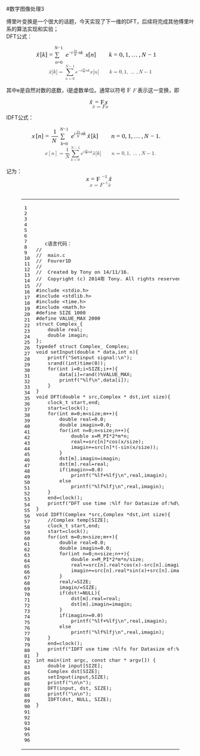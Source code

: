#数字图像处理3



<p class=" has-jax has-jax">傅里叶变换是一个很大的话题，今天实现了下一维的DFT，后续将完成其他傅里叶系的算法实现和实验；<br>DFT公式：<br><span class="MathJax_Preview" style="color: inherit; display: none;"></span><div class="MathJax_Display" style="text-align: center;"><span class="MathJax" id="MathJax-Element-1-Frame" tabindex="0" style="text-align: center; position: relative;" data-mathml="<math xmlns=&quot;http://www.w3.org/1998/Math/MathML&quot; display=&quot;block&quot;><mrow class=&quot;MJX-TeXAtom-ORD&quot;><mover><mi>x</mi><mo stretchy=&quot;false&quot;>&amp;#x005E;</mo></mover></mrow><mo stretchy=&quot;false&quot;>[</mo><mi>k</mi><mo stretchy=&quot;false&quot;>]</mo><mo>=</mo><munderover><mo>&amp;#x2211;</mo><mrow class=&quot;MJX-TeXAtom-ORD&quot;><mi>n</mi><mo>=</mo><mn>0</mn></mrow><mrow class=&quot;MJX-TeXAtom-ORD&quot;><mi>N</mi><mo>&amp;#x2212;</mo><mn>1</mn></mrow></munderover><msup><mi>e</mi><mrow class=&quot;MJX-TeXAtom-ORD&quot;><mo>&amp;#x2212;</mo><mi>i</mi><mfrac><mrow><mn>2</mn><mi>&amp;#x03C0;</mi></mrow><mi>N</mi></mfrac><mi>n</mi><mi>k</mi></mrow></msup><mi>x</mi><mo stretchy=&quot;false&quot;>[</mo><mi>n</mi><mo stretchy=&quot;false&quot;>]</mo><mspace width=&quot;2em&quot; /><mi>k</mi><mo>=</mo><mn>0</mn><mo>,</mo><mn>1</mn><mo>,</mo><mo>&amp;#x2026;</mo><mo>,</mo><mi>N</mi><mo>&amp;#x2212;</mo><mn>1</mn></math>" role="presentation"><nobr aria-hidden="true"><span class="math" id="MathJax-Span-1" style="width: 24.517em; display: inline-block;"><span style="display: inline-block; position: relative; width: 19.6em; height: 0px; font-size: 125%;"><span style="position: absolute; clip: rect(0.553em, 1019.53em, 3.832em, -1000em); top: -2.457em; left: 0em;"><span class="mrow" id="MathJax-Span-2"><span class="texatom" id="MathJax-Span-3"><span class="mrow" id="MathJax-Span-4"><span class="munderover" id="MathJax-Span-5"><span style="display: inline-block; position: relative; width: 0.572em; height: 0px;"><span style="position: absolute; clip: rect(3.387em, 1000.52em, 4.182em, -1000em); top: -4em; left: 0em;"><span class="mi" id="MathJax-Span-6" style="font-family: MathJax_Math; font-style: italic;">x</span><span style="display: inline-block; width: 0px; height: 4em;"></span></span><span style="position: absolute; clip: rect(3.135em, 1000.39em, 3.64em, -1000em); top: -4.054em; left: 0.064em;"><span class="mo" id="MathJax-Span-7" style="font-family: MathJax_Main;">^</span><span style="display: inline-block; width: 0px; height: 4em;"></span></span></span></span></span></span><span class="mo" id="MathJax-Span-8" style="font-family: MathJax_Main;">[</span><span class="mi" id="MathJax-Span-9" style="font-family: MathJax_Math; font-style: italic;">k</span><span class="mo" id="MathJax-Span-10" style="font-family: MathJax_Main;">]</span><span class="mo" id="MathJax-Span-11" style="font-family: MathJax_Main; padding-left: 0.278em;">=</span><span class="munderover" id="MathJax-Span-12" style="padding-left: 0.278em;"><span style="display: inline-block; position: relative; width: 1.532em; height: 0px;"><span style="position: absolute; clip: rect(2.879em, 1001.39em, 4.621em, -1000em); top: -4em; left: 0.044em;"><span class="mo" id="MathJax-Span-13" style="font-family: MathJax_Size2; vertical-align: 0em;">∑</span><span style="display: inline-block; width: 0px; height: 4em;"></span></span><span style="position: absolute; clip: rect(3.358em, 1001.3em, 4.287em, -1000em); top: -2.912em; left: 0.102em;"><span class="texatom" id="MathJax-Span-14"><span class="mrow" id="MathJax-Span-15"><span class="mi" id="MathJax-Span-16" style="font-size: 70.7%; font-family: MathJax_Math; font-style: italic;">n</span><span class="mo" id="MathJax-Span-17" style="font-size: 70.7%; font-family: MathJax_Main;">=</span><span class="mn" id="MathJax-Span-18" style="font-size: 70.7%; font-family: MathJax_Main;">0</span></span></span><span style="display: inline-block; width: 0px; height: 4em;"></span></span><span style="position: absolute; clip: rect(3.246em, 1001.48em, 4.229em, -1000em); top: -5.15em; left: 0em;"><span class="texatom" id="MathJax-Span-19"><span class="mrow" id="MathJax-Span-20"><span class="mi" id="MathJax-Span-21" style="font-size: 70.7%; font-family: MathJax_Math; font-style: italic;">N<span style="display: inline-block; overflow: hidden; height: 1px; width: 0.06em;"></span></span><span class="mo" id="MathJax-Span-22" style="font-size: 70.7%; font-family: MathJax_Main;">−</span><span class="mn" id="MathJax-Span-23" style="font-size: 70.7%; font-family: MathJax_Main;">1</span></span></span><span style="display: inline-block; width: 0px; height: 4em;"></span></span></span></span><span class="msubsup" id="MathJax-Span-24" style="padding-left: 0.167em;"><span style="display: inline-block; position: relative; width: 3.024em; height: 0px;"><span style="position: absolute; clip: rect(3.387em, 1000.43em, 4.182em, -1000em); top: -4em; left: 0em;"><span class="mi" id="MathJax-Span-25" style="font-family: MathJax_Math; font-style: italic;">e</span><span style="display: inline-block; width: 0px; height: 4em;"></span></span><span style="position: absolute; top: -4.44em; left: 0.466em;"><span class="texatom" id="MathJax-Span-26"><span class="mrow" id="MathJax-Span-27"><span class="mo" id="MathJax-Span-28" style="font-size: 70.7%; font-family: MathJax_Main;">−</span><span class="mi" id="MathJax-Span-29" style="font-size: 70.7%; font-family: MathJax_Math; font-style: italic;">i</span><span class="mfrac" id="MathJax-Span-30"><span style="display: inline-block; position: relative; width: 0.657em; height: 0px; margin-right: 0.12em; margin-left: 0.12em;"><span style="position: absolute; clip: rect(3.496em, 1000.54em, 4.177em, -1000em); top: -4.349em; left: 50%; margin-left: -0.268em;"><span class="mrow" id="MathJax-Span-31"><span class="mn" id="MathJax-Span-32" style="font-size: 50%; font-family: MathJax_Main;">2</span><span class="mi" id="MathJax-Span-33" style="font-size: 50%; font-family: MathJax_Math; font-style: italic;">π<span style="display: inline-block; overflow: hidden; height: 1px; width: 0.002em;"></span></span></span><span style="display: inline-block; width: 0px; height: 4em;"></span></span><span style="position: absolute; clip: rect(3.487em, 1000.44em, 4.171em, -1000em); top: -3.668em; left: 50%; margin-left: -0.222em;"><span class="mi" id="MathJax-Span-34" style="font-size: 50%; font-family: MathJax_Math; font-style: italic;">N<span style="display: inline-block; overflow: hidden; height: 1px; width: 0.042em;"></span></span><span style="display: inline-block; width: 0px; height: 4em;"></span></span><span style="position: absolute; clip: rect(0.843em, 1000.66em, 1.257em, -1000em); top: -1.232em; left: 0em;"><span style="display: inline-block; overflow: hidden; vertical-align: 0em; border-top: 1.3px solid; width: 0.657em; height: 0px;"></span><span style="display: inline-block; width: 0px; height: 1.086em;"></span></span></span></span><span class="mi" id="MathJax-Span-35" style="font-size: 70.7%; font-family: MathJax_Math; font-style: italic;">n</span><span class="mi" id="MathJax-Span-36" style="font-size: 70.7%; font-family: MathJax_Math; font-style: italic;">k</span></span></span><span style="display: inline-block; width: 0px; height: 4em;"></span></span></span></span><span class="mi" id="MathJax-Span-37" style="font-family: MathJax_Math; font-style: italic;">x</span><span class="mo" id="MathJax-Span-38" style="font-family: MathJax_Main;">[</span><span class="mi" id="MathJax-Span-39" style="font-family: MathJax_Math; font-style: italic;">n</span><span class="mo" id="MathJax-Span-40" style="font-family: MathJax_Main;">]</span><span class="mspace" id="MathJax-Span-41" style="height: 0em; vertical-align: 0em; width: 2em; display: inline-block; overflow: hidden;"></span><span class="mi" id="MathJax-Span-42" style="font-family: MathJax_Math; font-style: italic;">k</span><span class="mo" id="MathJax-Span-43" style="font-family: MathJax_Main; padding-left: 0.278em;">=</span><span class="mn" id="MathJax-Span-44" style="font-family: MathJax_Main; padding-left: 0.278em;">0</span><span class="mo" id="MathJax-Span-45" style="font-family: MathJax_Main;">,</span><span class="mn" id="MathJax-Span-46" style="font-family: MathJax_Main; padding-left: 0.167em;">1</span><span class="mo" id="MathJax-Span-47" style="font-family: MathJax_Main;">,</span><span class="mo" id="MathJax-Span-48" style="font-family: MathJax_Main; padding-left: 0.167em;">…</span><span class="mo" id="MathJax-Span-49" style="font-family: MathJax_Main; padding-left: 0.167em;">,</span><span class="mi" id="MathJax-Span-50" style="font-family: MathJax_Math; font-style: italic; padding-left: 0.167em;">N<span style="display: inline-block; overflow: hidden; height: 1px; width: 0.085em;"></span></span><span class="mo" id="MathJax-Span-51" style="font-family: MathJax_Main; padding-left: 0.222em;">−</span><span class="mn" id="MathJax-Span-52" style="font-family: MathJax_Main; padding-left: 0.222em;">1</span></span><span style="display: inline-block; width: 0px; height: 2.457em;"></span></span></span><span style="display: inline-block; overflow: hidden; vertical-align: -1.575em; border-left: 0px solid; width: 0px; height: 3.813em;"></span></span></nobr><span class="MJX_Assistive_MathML MJX_Assistive_MathML_Block" role="presentation"><math xmlns="http://www.w3.org/1998/Math/MathML" display="block"><mrow class="MJX-TeXAtom-ORD"><mover><mi>x</mi><mo stretchy="false">^</mo></mover></mrow><mo stretchy="false">[</mo><mi>k</mi><mo stretchy="false">]</mo><mo>=</mo><munderover><mo>∑</mo><mrow class="MJX-TeXAtom-ORD"><mi>n</mi><mo>=</mo><mn>0</mn></mrow><mrow class="MJX-TeXAtom-ORD"><mi>N</mi><mo>−</mo><mn>1</mn></mrow></munderover><msup><mi>e</mi><mrow class="MJX-TeXAtom-ORD"><mo>−</mo><mi>i</mi><mfrac><mrow><mn>2</mn><mi>π</mi></mrow><mi>N</mi></mfrac><mi>n</mi><mi>k</mi></mrow></msup><mi>x</mi><mo stretchy="false">[</mo><mi>n</mi><mo stretchy="false">]</mo><mspace width="2em"></mspace><mi>k</mi><mo>=</mo><mn>0</mn><mo>,</mo><mn>1</mn><mo>,</mo><mo>…</mo><mo>,</mo><mi>N</mi><mo>−</mo><mn>1</mn></math></span></span></div><script type="math/tex; mode=display" id="MathJax-Element-1"> \hat{x}[k]=\sum_{n=0}^{N-1}e^{-i\frac{2\pi}{N}nk}x[n] \qquad k = 0,1,\ldots,N-1 </script><br>其中e是自然对数的底数，i是虚数单位。通常以符号 <span class="MathJax_Preview" style="color: inherit; display: none;"></span><span class="MathJax" id="MathJax-Element-2-Frame" tabindex="0" style="position: relative;" data-mathml="<math xmlns=&quot;http://www.w3.org/1998/Math/MathML&quot;><mrow class=&quot;MJX-TeXAtom-ORD&quot;><mi class=&quot;MJX-tex-caligraphic&quot; mathvariant=&quot;script&quot;>F</mi></mrow></math>" role="presentation"><nobr aria-hidden="true"><span class="math" id="MathJax-Span-53" style="width: 1.089em; display: inline-block;"><span style="display: inline-block; position: relative; width: 0.857em; height: 0px; font-size: 125%;"><span style="position: absolute; clip: rect(1.546em, 1000.86em, 2.603em, -1000em); top: -2.4em; left: 0em;"><span class="mrow" id="MathJax-Span-54"><span class="texatom" id="MathJax-Span-55"><span class="mrow" id="MathJax-Span-56"><span class="mi" id="MathJax-Span-57" style="font-family: MathJax_Caligraphic;">F<span style="display: inline-block; overflow: hidden; height: 1px; width: 0.11em;"></span></span></span></span></span><span style="display: inline-block; width: 0px; height: 2.4em;"></span></span></span><span style="display: inline-block; overflow: hidden; vertical-align: -0.111em; border-left: 0px solid; width: 0px; height: 1.037em;"></span></span></nobr><span class="MJX_Assistive_MathML" role="presentation"><math xmlns="http://www.w3.org/1998/Math/MathML"><mrow class="MJX-TeXAtom-ORD"><mi class="MJX-tex-caligraphic" mathvariant="script">F</mi></mrow></math></span></span><script type="math/tex" id="MathJax-Element-2">\mathcal{F}</script> 表示这一变换，即</p>
<p class=" has-jax"><span class="MathJax_Preview" style="color: inherit; display: none;"></span><div class="MathJax_Display" style="text-align: center;"><span class="MathJax" id="MathJax-Element-3-Frame" tabindex="0" style="text-align: center; position: relative;" data-mathml="<math xmlns=&quot;http://www.w3.org/1998/Math/MathML&quot; display=&quot;block&quot;><mrow class=&quot;MJX-TeXAtom-ORD&quot;><mover><mi>x</mi><mo stretchy=&quot;false&quot;>&amp;#x005E;</mo></mover></mrow><mo>=</mo><mrow class=&quot;MJX-TeXAtom-ORD&quot;><mi class=&quot;MJX-tex-caligraphic&quot; mathvariant=&quot;script&quot;>F</mi></mrow><mi>x</mi></math>" role="presentation"><nobr aria-hidden="true"><span class="math" id="MathJax-Span-58" style="width: 4.174em; display: inline-block;"><span style="display: inline-block; position: relative; width: 3.314em; height: 0px; font-size: 125%;"><span style="position: absolute; clip: rect(1.538em, 1003.26em, 2.661em, -1000em); top: -2.457em; left: 0em;"><span class="mrow" id="MathJax-Span-59"><span class="texatom" id="MathJax-Span-60"><span class="mrow" id="MathJax-Span-61"><span class="munderover" id="MathJax-Span-62"><span style="display: inline-block; position: relative; width: 0.572em; height: 0px;"><span style="position: absolute; clip: rect(3.387em, 1000.52em, 4.182em, -1000em); top: -4em; left: 0em;"><span class="mi" id="MathJax-Span-63" style="font-family: MathJax_Math; font-style: italic;">x</span><span style="display: inline-block; width: 0px; height: 4em;"></span></span><span style="position: absolute; clip: rect(3.135em, 1000.39em, 3.64em, -1000em); top: -4.054em; left: 0.064em;"><span class="mo" id="MathJax-Span-64" style="font-family: MathJax_Main;">^</span><span style="display: inline-block; width: 0px; height: 4em;"></span></span></span></span></span></span><span class="mo" id="MathJax-Span-65" style="font-family: MathJax_Main; padding-left: 0.278em;">=</span><span class="texatom" id="MathJax-Span-66" style="padding-left: 0.278em;"><span class="mrow" id="MathJax-Span-67"><span class="mi" id="MathJax-Span-68" style="font-family: MathJax_Caligraphic;">F<span style="display: inline-block; overflow: hidden; height: 1px; width: 0.11em;"></span></span></span></span><span class="mi" id="MathJax-Span-69" style="font-family: MathJax_Math; font-style: italic;">x</span></span><span style="display: inline-block; width: 0px; height: 2.457em;"></span></span></span><span style="display: inline-block; overflow: hidden; vertical-align: -0.111em; border-left: 0px solid; width: 0px; height: 1.118em;"></span></span></nobr><span class="MJX_Assistive_MathML MJX_Assistive_MathML_Block" role="presentation"><math xmlns="http://www.w3.org/1998/Math/MathML" display="block"><mrow class="MJX-TeXAtom-ORD"><mover><mi>x</mi><mo stretchy="false">^</mo></mover></mrow><mo>=</mo><mrow class="MJX-TeXAtom-ORD"><mi class="MJX-tex-caligraphic" mathvariant="script">F</mi></mrow><mi>x</mi></math></span></span></div><script type="math/tex; mode=display" id="MathJax-Element-3"> \hat{x}=\mathcal{F}x </script></p>
<p class=" has-jax has-jax">IDFT公式：<br><span class="MathJax_Preview" style="color: inherit; display: none;"></span><div class="MathJax_Display" style="text-align: center;"><span class="MathJax" id="MathJax-Element-4-Frame" tabindex="0" style="text-align: center; position: relative;" data-mathml="<math xmlns=&quot;http://www.w3.org/1998/Math/MathML&quot; display=&quot;block&quot;><mi>x</mi><mrow><mo>[</mo><mi>n</mi><mo>]</mo></mrow><mo>=</mo><mrow class=&quot;MJX-TeXAtom-ORD&quot;><mfrac><mn>1</mn><mi>N</mi></mfrac></mrow><munderover><mo>&amp;#x2211;</mo><mrow class=&quot;MJX-TeXAtom-ORD&quot;><mi>k</mi><mo>=</mo><mn>0</mn></mrow><mrow class=&quot;MJX-TeXAtom-ORD&quot;><mi>N</mi><mo>&amp;#x2212;</mo><mn>1</mn></mrow></munderover><msup><mi>e</mi><mrow class=&quot;MJX-TeXAtom-ORD&quot;><mi>i</mi><mfrac><mrow><mn>2</mn><mi>&amp;#x03C0;</mi></mrow><mi>N</mi></mfrac><mi>n</mi><mi>k</mi></mrow></msup><mrow class=&quot;MJX-TeXAtom-ORD&quot;><mover><mi>x</mi><mo stretchy=&quot;false&quot;>&amp;#x005E;</mo></mover></mrow><mo stretchy=&quot;false&quot;>[</mo><mi>k</mi><mo stretchy=&quot;false&quot;>]</mo><mspace width=&quot;2em&quot; /><mi>n</mi><mo>=</mo><mn>0</mn><mo>,</mo><mn>1</mn><mo>,</mo><mo>&amp;#x2026;</mo><mo>,</mo><mi>N</mi><mo>&amp;#x2212;</mo><mn>1.</mn></math>" role="presentation"><nobr aria-hidden="true"><span class="math" id="MathJax-Span-70" style="width: 26.231em; display: inline-block;"><span style="display: inline-block; position: relative; width: 20.971em; height: 0px; font-size: 125%;"><span style="position: absolute; clip: rect(0.553em, 1020.89em, 3.852em, -1000em); top: -2.457em; left: 0em;"><span class="mrow" id="MathJax-Span-71"><span class="mi" id="MathJax-Span-72" style="font-family: MathJax_Math; font-style: italic;">x</span><span class="mrow" id="MathJax-Span-73" style="padding-left: 0.167em;"><span class="mo" id="MathJax-Span-74" style="font-family: MathJax_Main;">[</span><span class="mi" id="MathJax-Span-75" style="font-family: MathJax_Math; font-style: italic;">n</span><span class="mo" id="MathJax-Span-76" style="font-family: MathJax_Main;">]</span></span><span class="mo" id="MathJax-Span-77" style="font-family: MathJax_Main; padding-left: 0.278em;">=</span><span class="texatom" id="MathJax-Span-78" style="padding-left: 0.278em;"><span class="mrow" id="MathJax-Span-79"><span class="mfrac" id="MathJax-Span-80"><span style="display: inline-block; position: relative; width: 1.008em; height: 0px; margin-right: 0.12em; margin-left: 0.12em;"><span style="position: absolute; clip: rect(3.163em, 1000.43em, 4.171em, -1000em); top: -4.677em; left: 50%; margin-left: -0.25em;"><span class="mn" id="MathJax-Span-81" style="font-family: MathJax_Main;">1</span><span style="display: inline-block; width: 0px; height: 4em;"></span></span><span style="position: absolute; clip: rect(3.146em, 1000.89em, 4.171em, -1000em); top: -3.314em; left: 50%; margin-left: -0.444em;"><span class="mi" id="MathJax-Span-82" style="font-family: MathJax_Math; font-style: italic;">N<span style="display: inline-block; overflow: hidden; height: 1px; width: 0.085em;"></span></span><span style="display: inline-block; width: 0px; height: 4em;"></span></span><span style="position: absolute; clip: rect(0.843em, 1001.01em, 1.257em, -1000em); top: -1.306em; left: 0em;"><span style="display: inline-block; overflow: hidden; vertical-align: 0em; border-top: 1.3px solid; width: 1.008em; height: 0px;"></span><span style="display: inline-block; width: 0px; height: 1.086em;"></span></span></span></span></span></span><span class="munderover" id="MathJax-Span-83" style="padding-left: 0.167em;"><span style="display: inline-block; position: relative; width: 1.532em; height: 0px;"><span style="position: absolute; clip: rect(2.879em, 1001.39em, 4.621em, -1000em); top: -4em; left: 0.044em;"><span class="mo" id="MathJax-Span-84" style="font-family: MathJax_Size2; vertical-align: 0em;">∑</span><span style="display: inline-block; width: 0px; height: 4em;"></span></span><span style="position: absolute; clip: rect(3.338em, 1001.24em, 4.287em, -1000em); top: -2.893em; left: 0.13em;"><span class="texatom" id="MathJax-Span-85"><span class="mrow" id="MathJax-Span-86"><span class="mi" id="MathJax-Span-87" style="font-size: 70.7%; font-family: MathJax_Math; font-style: italic;">k</span><span class="mo" id="MathJax-Span-88" style="font-size: 70.7%; font-family: MathJax_Main;">=</span><span class="mn" id="MathJax-Span-89" style="font-size: 70.7%; font-family: MathJax_Main;">0</span></span></span><span style="display: inline-block; width: 0px; height: 4em;"></span></span><span style="position: absolute; clip: rect(3.246em, 1001.48em, 4.229em, -1000em); top: -5.15em; left: 0em;"><span class="texatom" id="MathJax-Span-90"><span class="mrow" id="MathJax-Span-91"><span class="mi" id="MathJax-Span-92" style="font-size: 70.7%; font-family: MathJax_Math; font-style: italic;">N<span style="display: inline-block; overflow: hidden; height: 1px; width: 0.06em;"></span></span><span class="mo" id="MathJax-Span-93" style="font-size: 70.7%; font-family: MathJax_Main;">−</span><span class="mn" id="MathJax-Span-94" style="font-size: 70.7%; font-family: MathJax_Main;">1</span></span></span><span style="display: inline-block; width: 0px; height: 4em;"></span></span></span></span><span class="msubsup" id="MathJax-Span-95" style="padding-left: 0.167em;"><span style="display: inline-block; position: relative; width: 2.474em; height: 0px;"><span style="position: absolute; clip: rect(3.387em, 1000.43em, 4.182em, -1000em); top: -4em; left: 0em;"><span class="mi" id="MathJax-Span-96" style="font-family: MathJax_Math; font-style: italic;">e</span><span style="display: inline-block; width: 0px; height: 4em;"></span></span><span style="position: absolute; top: -4.44em; left: 0.466em;"><span class="texatom" id="MathJax-Span-97"><span class="mrow" id="MathJax-Span-98"><span class="mi" id="MathJax-Span-99" style="font-size: 70.7%; font-family: MathJax_Math; font-style: italic;">i</span><span class="mfrac" id="MathJax-Span-100"><span style="display: inline-block; position: relative; width: 0.657em; height: 0px; margin-right: 0.12em; margin-left: 0.12em;"><span style="position: absolute; clip: rect(3.496em, 1000.54em, 4.177em, -1000em); top: -4.349em; left: 50%; margin-left: -0.268em;"><span class="mrow" id="MathJax-Span-101"><span class="mn" id="MathJax-Span-102" style="font-size: 50%; font-family: MathJax_Main;">2</span><span class="mi" id="MathJax-Span-103" style="font-size: 50%; font-family: MathJax_Math; font-style: italic;">π<span style="display: inline-block; overflow: hidden; height: 1px; width: 0.002em;"></span></span></span><span style="display: inline-block; width: 0px; height: 4em;"></span></span><span style="position: absolute; clip: rect(3.487em, 1000.44em, 4.171em, -1000em); top: -3.668em; left: 50%; margin-left: -0.222em;"><span class="mi" id="MathJax-Span-104" style="font-size: 50%; font-family: MathJax_Math; font-style: italic;">N<span style="display: inline-block; overflow: hidden; height: 1px; width: 0.042em;"></span></span><span style="display: inline-block; width: 0px; height: 4em;"></span></span><span style="position: absolute; clip: rect(0.843em, 1000.66em, 1.257em, -1000em); top: -1.232em; left: 0em;"><span style="display: inline-block; overflow: hidden; vertical-align: 0em; border-top: 1.3px solid; width: 0.657em; height: 0px;"></span><span style="display: inline-block; width: 0px; height: 1.086em;"></span></span></span></span><span class="mi" id="MathJax-Span-105" style="font-size: 70.7%; font-family: MathJax_Math; font-style: italic;">n</span><span class="mi" id="MathJax-Span-106" style="font-size: 70.7%; font-family: MathJax_Math; font-style: italic;">k</span></span></span><span style="display: inline-block; width: 0px; height: 4em;"></span></span></span></span><span class="texatom" id="MathJax-Span-107"><span class="mrow" id="MathJax-Span-108"><span class="munderover" id="MathJax-Span-109"><span style="display: inline-block; position: relative; width: 0.572em; height: 0px;"><span style="position: absolute; clip: rect(3.387em, 1000.52em, 4.182em, -1000em); top: -4em; left: 0em;"><span class="mi" id="MathJax-Span-110" style="font-family: MathJax_Math; font-style: italic;">x</span><span style="display: inline-block; width: 0px; height: 4em;"></span></span><span style="position: absolute; clip: rect(3.135em, 1000.39em, 3.64em, -1000em); top: -4.054em; left: 0.064em;"><span class="mo" id="MathJax-Span-111" style="font-family: MathJax_Main;">^</span><span style="display: inline-block; width: 0px; height: 4em;"></span></span></span></span></span></span><span class="mo" id="MathJax-Span-112" style="font-family: MathJax_Main;">[</span><span class="mi" id="MathJax-Span-113" style="font-family: MathJax_Math; font-style: italic;">k</span><span class="mo" id="MathJax-Span-114" style="font-family: MathJax_Main;">]</span><span class="mspace" id="MathJax-Span-115" style="height: 0em; vertical-align: 0em; width: 2em; display: inline-block; overflow: hidden;"></span><span class="mi" id="MathJax-Span-116" style="font-family: MathJax_Math; font-style: italic;">n</span><span class="mo" id="MathJax-Span-117" style="font-family: MathJax_Main; padding-left: 0.278em;">=</span><span class="mn" id="MathJax-Span-118" style="font-family: MathJax_Main; padding-left: 0.278em;">0</span><span class="mo" id="MathJax-Span-119" style="font-family: MathJax_Main;">,</span><span class="mn" id="MathJax-Span-120" style="font-family: MathJax_Main; padding-left: 0.167em;">1</span><span class="mo" id="MathJax-Span-121" style="font-family: MathJax_Main;">,</span><span class="mo" id="MathJax-Span-122" style="font-family: MathJax_Main; padding-left: 0.167em;">…</span><span class="mo" id="MathJax-Span-123" style="font-family: MathJax_Main; padding-left: 0.167em;">,</span><span class="mi" id="MathJax-Span-124" style="font-family: MathJax_Math; font-style: italic; padding-left: 0.167em;">N<span style="display: inline-block; overflow: hidden; height: 1px; width: 0.085em;"></span></span><span class="mo" id="MathJax-Span-125" style="font-family: MathJax_Main; padding-left: 0.222em;">−</span><span class="mn" id="MathJax-Span-126" style="font-family: MathJax_Main; padding-left: 0.222em;">1.</span></span><span style="display: inline-block; width: 0px; height: 2.457em;"></span></span></span><span style="display: inline-block; overflow: hidden; vertical-align: -1.6em; border-left: 0px solid; width: 0px; height: 3.838em;"></span></span></nobr><span class="MJX_Assistive_MathML MJX_Assistive_MathML_Block" role="presentation"><math xmlns="http://www.w3.org/1998/Math/MathML" display="block"><mi>x</mi><mrow><mo>[</mo><mi>n</mi><mo>]</mo></mrow><mo>=</mo><mrow class="MJX-TeXAtom-ORD"><mfrac><mn>1</mn><mi>N</mi></mfrac></mrow><munderover><mo>∑</mo><mrow class="MJX-TeXAtom-ORD"><mi>k</mi><mo>=</mo><mn>0</mn></mrow><mrow class="MJX-TeXAtom-ORD"><mi>N</mi><mo>−</mo><mn>1</mn></mrow></munderover><msup><mi>e</mi><mrow class="MJX-TeXAtom-ORD"><mi>i</mi><mfrac><mrow><mn>2</mn><mi>π</mi></mrow><mi>N</mi></mfrac><mi>n</mi><mi>k</mi></mrow></msup><mrow class="MJX-TeXAtom-ORD"><mover><mi>x</mi><mo stretchy="false">^</mo></mover></mrow><mo stretchy="false">[</mo><mi>k</mi><mo stretchy="false">]</mo><mspace width="2em"></mspace><mi>n</mi><mo>=</mo><mn>0</mn><mo>,</mo><mn>1</mn><mo>,</mo><mo>…</mo><mo>,</mo><mi>N</mi><mo>−</mo><mn>1.</mn></math></span></span></div><script type="math/tex; mode=display" id="MathJax-Element-4"> x\left[n\right]={1 \over N}\sum_{k=0}^{N-1} e^{ i\frac{2\pi}{N}nk}\hat{x}[k] \qquad n = 0,1,\ldots,N-1. </script><br>记为：<br><span class="MathJax_Preview" style="color: inherit; display: none;"></span><div class="MathJax_Display" style="text-align: center;"><span class="MathJax" id="MathJax-Element-5-Frame" tabindex="0" style="text-align: center; position: relative;" data-mathml="<math xmlns=&quot;http://www.w3.org/1998/Math/MathML&quot; display=&quot;block&quot;><mi>x</mi><mo>=</mo><msup><mrow class=&quot;MJX-TeXAtom-ORD&quot;><mi class=&quot;MJX-tex-caligraphic&quot; mathvariant=&quot;script&quot;>F</mi></mrow><mrow class=&quot;MJX-TeXAtom-ORD&quot;><mo>&amp;#x2212;</mo><mn>1</mn></mrow></msup><mrow class=&quot;MJX-TeXAtom-ORD&quot;><mover><mi>x</mi><mo stretchy=&quot;false&quot;>&amp;#x005E;</mo></mover></mrow></math>" role="presentation"><nobr aria-hidden="true"><span class="math" id="MathJax-Span-127" style="width: 5.431em; display: inline-block;"><span style="display: inline-block; position: relative; width: 4.343em; height: 0px; font-size: 125%;"><span style="position: absolute; clip: rect(1.402em, 1004.29em, 2.661em, -1000em); top: -2.457em; left: 0em;"><span class="mrow" id="MathJax-Span-128"><span class="mi" id="MathJax-Span-129" style="font-family: MathJax_Math; font-style: italic;">x</span><span class="mo" id="MathJax-Span-130" style="font-family: MathJax_Main; padding-left: 0.278em;">=</span><span class="msubsup" id="MathJax-Span-131" style="padding-left: 0.278em;"><span style="display: inline-block; position: relative; width: 1.891em; height: 0px;"><span style="position: absolute; clip: rect(3.146em, 1000.83em, 4.203em, -1000em); top: -4em; left: 0em;"><span class="texatom" id="MathJax-Span-132"><span class="mrow" id="MathJax-Span-133"><span class="mi" id="MathJax-Span-134" style="font-family: MathJax_Caligraphic;">F<span style="display: inline-block; overflow: hidden; height: 1px; width: 0.11em;"></span></span></span></span><span style="display: inline-block; width: 0px; height: 4em;"></span></span><span style="position: absolute; top: -4.413em; left: 0.912em;"><span class="texatom" id="MathJax-Span-135"><span class="mrow" id="MathJax-Span-136"><span class="mo" id="MathJax-Span-137" style="font-size: 70.7%; font-family: MathJax_Main;">−</span><span class="mn" id="MathJax-Span-138" style="font-size: 70.7%; font-family: MathJax_Main;">1</span></span></span><span style="display: inline-block; width: 0px; height: 4em;"></span></span></span></span><span class="texatom" id="MathJax-Span-139"><span class="mrow" id="MathJax-Span-140"><span class="munderover" id="MathJax-Span-141"><span style="display: inline-block; position: relative; width: 0.572em; height: 0px;"><span style="position: absolute; clip: rect(3.387em, 1000.52em, 4.182em, -1000em); top: -4em; left: 0em;"><span class="mi" id="MathJax-Span-142" style="font-family: MathJax_Math; font-style: italic;">x</span><span style="display: inline-block; width: 0px; height: 4em;"></span></span><span style="position: absolute; clip: rect(3.135em, 1000.39em, 3.64em, -1000em); top: -4.054em; left: 0.064em;"><span class="mo" id="MathJax-Span-143" style="font-family: MathJax_Main;">^</span><span style="display: inline-block; width: 0px; height: 4em;"></span></span></span></span></span></span></span><span style="display: inline-block; width: 0px; height: 2.457em;"></span></span></span><span style="display: inline-block; overflow: hidden; vertical-align: -0.111em; border-left: 0px solid; width: 0px; height: 1.288em;"></span></span></nobr><span class="MJX_Assistive_MathML MJX_Assistive_MathML_Block" role="presentation"><math xmlns="http://www.w3.org/1998/Math/MathML" display="block"><mi>x</mi><mo>=</mo><msup><mrow class="MJX-TeXAtom-ORD"><mi class="MJX-tex-caligraphic" mathvariant="script">F</mi></mrow><mrow class="MJX-TeXAtom-ORD"><mo>−</mo><mn>1</mn></mrow></msup><mrow class="MJX-TeXAtom-ORD"><mover><mi>x</mi><mo stretchy="false">^</mo></mover></mrow></math></span></span></div><script type="math/tex; mode=display" id="MathJax-Element-5">                            x=\mathcal{F}^{-1}\hat{x} </script><br></p><figure class="highlight c++"><table><tbody><tr><td class="gutter"><pre><div class="line">1</div><div class="line">2</div><div class="line">3</div><div class="line">4</div><div class="line">5</div><div class="line">6</div><div class="line">7</div><div class="line">8</div><div class="line">9</div><div class="line">10</div><div class="line">11</div><div class="line">12</div><div class="line">13</div><div class="line">14</div><div class="line">15</div><div class="line">16</div><div class="line">17</div><div class="line">18</div><div class="line">19</div><div class="line">20</div><div class="line">21</div><div class="line">22</div><div class="line">23</div><div class="line">24</div><div class="line">25</div><div class="line">26</div><div class="line">27</div><div class="line">28</div><div class="line">29</div><div class="line">30</div><div class="line">31</div><div class="line">32</div><div class="line">33</div><div class="line">34</div><div class="line">35</div><div class="line">36</div><div class="line">37</div><div class="line">38</div><div class="line">39</div><div class="line">40</div><div class="line">41</div><div class="line">42</div><div class="line">43</div><div class="line">44</div><div class="line">45</div><div class="line">46</div><div class="line">47</div><div class="line">48</div><div class="line">49</div><div class="line">50</div><div class="line">51</div><div class="line">52</div><div class="line">53</div><div class="line">54</div><div class="line">55</div><div class="line">56</div><div class="line">57</div><div class="line">58</div><div class="line">59</div><div class="line">60</div><div class="line">61</div><div class="line">62</div><div class="line">63</div><div class="line">64</div><div class="line">65</div><div class="line">66</div><div class="line">67</div><div class="line">68</div><div class="line">69</div><div class="line">70</div><div class="line">71</div><div class="line">72</div><div class="line">73</div><div class="line">74</div><div class="line">75</div><div class="line">76</div><div class="line">77</div><div class="line">78</div><div class="line">79</div><div class="line">80</div><div class="line">81</div><div class="line">82</div><div class="line">83</div><div class="line">84</div><div class="line">85</div><div class="line">86</div><div class="line">87</div><div class="line">88</div><div class="line">89</div><div class="line">90</div><div class="line">91</div><div class="line">92</div><div class="line">93</div><div class="line">94</div><div class="line">95</div><div class="line">96</div></pre></td><td class="code"><pre><div class="line">&nbsp; &nbsp;c语言代码：</div><div class="line"></div><div class="line"><span class="comment">//</span></div><div class="line"><span class="comment">//  main.c</span></div><div class="line"><span class="comment">//  Fourer1D</span></div><div class="line"><span class="comment">//</span></div><div class="line"><span class="comment">//  Created by Tony on 14/11/16.</span></div><div class="line"><span class="comment">//  Copyright (c) 2014年 Tony. All rights reserved.</span></div><div class="line"><span class="comment">//</span></div><div class="line"></div><div class="line"><span class="meta">#<span class="meta-keyword">include</span> <span class="meta-string">&lt;stdio.h&gt;</span></span></div><div class="line"><span class="meta">#<span class="meta-keyword">include</span> <span class="meta-string">&lt;stdlib.h&gt;</span></span></div><div class="line"><span class="meta">#<span class="meta-keyword">include</span> <span class="meta-string">&lt;time.h&gt;</span></span></div><div class="line"><span class="meta">#<span class="meta-keyword">include</span> <span class="meta-string">&lt;math.h&gt;</span></span></div><div class="line"><span class="meta">#<span class="meta-keyword">define</span> SIZE 1000</span></div><div class="line"><span class="meta">#<span class="meta-keyword">define</span> VALUE_MAX 2000</span></div><div class="line"><span class="class"><span class="keyword">struct</span> <span class="title">Complex_</span>{</span></div><div class="line">    <span class="keyword">double</span> real;</div><div class="line">    <span class="keyword">double</span> imagin;</div><div class="line">};</div><div class="line"><span class="keyword">typedef</span> <span class="class"><span class="keyword">struct</span> <span class="title">Complex_</span> <span class="title">Complex</span>;</span></div><div class="line"></div><div class="line"><span class="function"><span class="keyword">void</span> <span class="title">setInput</span><span class="params">(<span class="keyword">double</span> * data,<span class="keyword">int</span> n)</span></span>{</div><div class="line">    <span class="built_in">printf</span>(<span class="string">"Setinput signal:\n"</span>);</div><div class="line">    srand((<span class="keyword">int</span>)time(<span class="number">0</span>));</div><div class="line">    <span class="keyword">for</span>(<span class="keyword">int</span> i=<span class="number">0</span>;i&lt;SIZE;i++){</div><div class="line">        data[i]=rand()%VALUE_MAX;</div><div class="line">        <span class="built_in">printf</span>(<span class="string">"%lf\n"</span>,data[i]);</div><div class="line">    }</div><div class="line"></div><div class="line">}</div><div class="line"><span class="function"><span class="keyword">void</span> <span class="title">DFT</span><span class="params">(<span class="keyword">double</span> * src,Complex * dst,<span class="keyword">int</span> size)</span></span>{</div><div class="line">    <span class="keyword">clock_t</span> start,end;</div><div class="line">    start=clock();</div><div class="line"></div><div class="line">    <span class="keyword">for</span>(<span class="keyword">int</span> m=<span class="number">0</span>;m&lt;size;m++){</div><div class="line">        <span class="keyword">double</span> real=<span class="number">0.0</span>;</div><div class="line">        <span class="keyword">double</span> imagin=<span class="number">0.0</span>;</div><div class="line">        <span class="keyword">for</span>(<span class="keyword">int</span> n=<span class="number">0</span>;n&lt;size;n++){</div><div class="line">            <span class="keyword">double</span> x=M_PI*<span class="number">2</span>*m*n;</div><div class="line">            real+=src[n]*<span class="built_in">cos</span>(x/size);</div><div class="line">            imagin+=src[n]*(-<span class="built_in">sin</span>(x/size));</div><div class="line"></div><div class="line">        }</div><div class="line">        dst[m].imagin=imagin;</div><div class="line">        dst[m].real=real;</div><div class="line">        <span class="keyword">if</span>(imagin&gt;=<span class="number">0.0</span>)</div><div class="line">            <span class="built_in">printf</span>(<span class="string">"%lf+%lfj\n"</span>,real,imagin);</div><div class="line">        <span class="keyword">else</span></div><div class="line">            <span class="built_in">printf</span>(<span class="string">"%lf%lfj\n"</span>,real,imagin);</div><div class="line">    }</div><div class="line">    end=clock();</div><div class="line">    <span class="built_in">printf</span>(<span class="string">"DFT use time :%lf for Datasize of:%d\n"</span>,(<span class="keyword">double</span>)(end-start)/CLOCKS_PER_SEC,size);</div><div class="line"></div><div class="line">}</div><div class="line"></div><div class="line"><span class="function"><span class="keyword">void</span> <span class="title">IDFT</span><span class="params">(Complex *src,Complex *dst,<span class="keyword">int</span> size)</span></span>{</div><div class="line">    <span class="comment">//Complex temp[SIZE];</span></div><div class="line">    <span class="keyword">clock_t</span> start,end;</div><div class="line">    start=clock();</div><div class="line">    <span class="keyword">for</span>(<span class="keyword">int</span> m=<span class="number">0</span>;m&lt;size;m++){</div><div class="line">        <span class="keyword">double</span> real=<span class="number">0.0</span>;</div><div class="line">        <span class="keyword">double</span> imagin=<span class="number">0.0</span>;</div><div class="line">        <span class="keyword">for</span>(<span class="keyword">int</span> n=<span class="number">0</span>;n&lt;size;n++){</div><div class="line">            <span class="keyword">double</span> x=M_PI*<span class="number">2</span>*m*n/size;</div><div class="line">            real+=src[n].real*<span class="built_in">cos</span>(x)-src[n].imagin*<span class="built_in">sin</span>(x);</div><div class="line">            imagin+=src[n].real*<span class="built_in">sin</span>(x)+src[n].imagin*<span class="built_in">cos</span>(x);</div><div class="line"></div><div class="line">        }</div><div class="line">        real/=SIZE;</div><div class="line">        imagin/=SIZE;</div><div class="line">        <span class="keyword">if</span>(dst!=<span class="literal">NULL</span>){</div><div class="line">            dst[m].real=real;</div><div class="line">            dst[m].imagin=imagin;</div><div class="line">        }</div><div class="line">        <span class="keyword">if</span>(imagin&gt;=<span class="number">0.0</span>)</div><div class="line">            <span class="built_in">printf</span>(<span class="string">"%lf+%lfj\n"</span>,real,imagin);</div><div class="line">        <span class="keyword">else</span></div><div class="line">            <span class="built_in">printf</span>(<span class="string">"%lf%lfj\n"</span>,real,imagin);</div><div class="line">    }</div><div class="line">    end=clock();</div><div class="line">    <span class="built_in">printf</span>(<span class="string">"IDFT use time :%lfs for Datasize of:%d\n"</span>,(<span class="keyword">double</span>)(end-start)/CLOCKS_PER_SEC,size);</div><div class="line"></div><div class="line"></div><div class="line"></div><div class="line">}</div><div class="line"><span class="function"><span class="keyword">int</span> <span class="title">main</span><span class="params">(<span class="keyword">int</span> argc, <span class="keyword">const</span> <span class="keyword">char</span> * argv[])</span> </span>{</div><div class="line">    <span class="keyword">double</span> input[SIZE];</div><div class="line">    Complex dst[SIZE];</div><div class="line">    setInput(input,SIZE);</div><div class="line">    <span class="built_in">printf</span>(<span class="string">"\n\n"</span>);</div><div class="line">    DFT(input, dst, SIZE);</div><div class="line">    <span class="built_in">printf</span>(<span class="string">"\n\n"</span>);</div><div class="line">    IDFT(dst, <span class="literal">NULL</span>, SIZE);</div><div class="line"></div><div class="line">}</div></pre></td></tr></tbody></table></figure><p></p>

      
